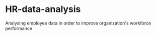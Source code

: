 # HR-data-analysis
Analysing employee data in order to improve organization's workforce performance
